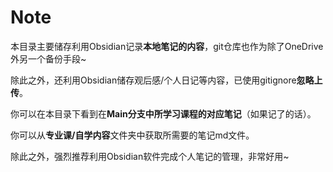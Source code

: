 # Note

本目录主要储存利用Obsidian记录**本地笔记的内容**，git仓库也作为除了OneDrive外另一个备份手段~

除此之外，还利用Obsidian储存观后感/个人日记等内容，已使用gitignore**忽略上传**。

你可以在本目录下看到在**Main分支中所学习课程的对应笔记**（如果记了的话）。

你可以从**专业课/自学内容**文件夹中获取所需要的笔记md文件。



除此之外，强烈推荐利用Obsidian软件完成个人笔记的管理，非常好用~